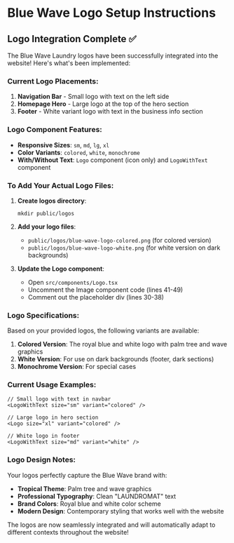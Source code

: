 # Blue Wave Logo Setup Instructions

## Logo Integration Complete ✅

The Blue Wave Laundry logos have been successfully integrated into the website! Here's what's been implemented:

### Current Logo Placements:

1. **Navigation Bar** - Small logo with text on the left side
2. **Homepage Hero** - Large logo at the top of the hero section
3. **Footer** - White variant logo with text in the business info section

### Logo Component Features:

- **Responsive Sizes**: `sm`, `md`, `lg`, `xl`
- **Color Variants**: `colored`, `white`, `monochrome`
- **With/Without Text**: `Logo` component (icon only) and `LogoWithText` component

### To Add Your Actual Logo Files:

1. **Create logos directory**:

   ```
   mkdir public/logos
   ```

2. **Add your logo files**:

   - `public/logos/blue-wave-logo-colored.png` (for colored version)
   - `public/logos/blue-wave-logo-white.png` (for white version on dark backgrounds)

3. **Update the Logo component**:
   - Open `src/components/Logo.tsx`
   - Uncomment the Image component code (lines 41-49)
   - Comment out the placeholder div (lines 30-38)

### Logo Specifications:

Based on your provided logos, the following variants are available:

1. **Colored Version**: The royal blue and white logo with palm tree and wave graphics
2. **White Version**: For use on dark backgrounds (footer, dark sections)
3. **Monochrome Version**: For special cases

### Current Usage Examples:

```tsx
// Small logo with text in navbar
<LogoWithText size="sm" variant="colored" />

// Large logo in hero section
<Logo size="xl" variant="colored" />

// White logo in footer
<LogoWithText size="md" variant="white" />
```

### Logo Design Notes:

Your logos perfectly capture the Blue Wave brand with:

- **Tropical Theme**: Palm tree and wave graphics
- **Professional Typography**: Clean "LAUNDROMAT" text
- **Brand Colors**: Royal blue and white color scheme
- **Modern Design**: Contemporary styling that works well with the website

The logos are now seamlessly integrated and will automatically adapt to different contexts throughout the website!


